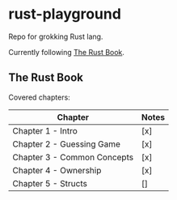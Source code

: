 # rust-playground
Repo for grokking Rust lang. 

Currently following [The Rust Book](https://doc.rust-lang.org/).

## The Rust Book

Covered chapters:

| Chapter | Notes |
| --- | --- |
| Chapter 1 - Intro | [x] |
| Chapter 2 - Guessing Game | [x] |
| Chapter 3 - Common Concepts| [x] |
| Chapter 4 - Ownership | [x] |
| Chapter 5 - Structs | [] |